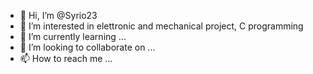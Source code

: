- 👋 Hi, I’m @Syrio23
- 👀 I’m interested in elettronic and mechanical project, C programming
- 🌱 I’m currently learning ...
- 💞️ I’m looking to collaborate on ...
- 📫 How to reach me ...

<!---
Syrio23/Syrio23 is a ✨ special ✨ repository because its `README.md` (this file) appears on your GitHub profile.
You can click the Preview link to take a look at your changes.
--->
